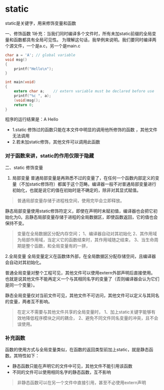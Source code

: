 # static

static是关键字，用来修饰变量和函数

一、修饰函数
1补充：当我们同时编译多个文件时，所有未加static前缀的全局变量和函数都具有全局可见性。
为理解这句话，我举例来说明。我们要同时编译两个源文件，一个是a.c，另一个是main.c

```c
char a = 'A'; // global variable
void msg() 
{
    printf("Hello\n"); 
}

```

```c
int main(void)
{    
    extern char a;    // extern variable must be declared before use
    printf("%c ", a);
    (void)msg();
    return 0;
}
```

程序的运行结果是：A Hello

- 1.static 修饰过的函数只能在本文件中明显的调用他所修饰的函数 ，其他文件无法调用
- 2.若未加static修饰，其他文件可以调用此函数

### 对于函数来讲，static的作用仅限于隐藏

二、static 修饰变量

1. 局部变量
普通局部变量是再熟悉不过的变量了，在任何一个函数内部定义的变量（不加static修饰符）都属于这个范畴。编译器一般不对普通局部变量进行初始化，也就是说它的值在初始时是不确定的，除非对其显式赋值。

> 普通局部变量存储于进程栈空间，使用完毕会立即释放。
> 

静态局部变量使用static修饰符定义，即使在声明时未赋初值，编译器也会把它初始化为0。且静态局部变量存储于进程的全局数据区，即使函数返回，它的值也会保持不变。

> 变量在全局数据区分配内存空间；
1、编译器自动对其初始化
2、其作用域为局部作用域，当定义它的函数结束时，其作用域随之结束，
3、当生命周期是整个函数，和全局变量有的一拼，
> 

2.全局变量
全局变量定义在函数体外部，在全局数据区分配存储空间，且编译器会自动对其初始化。

普通全局变量对整个工程可见，其他文件可以使用extern外部声明后直接使用。也就是说其他文件不能再定义一个与其相同名字的变量了（否则编译器会认为它们是同一个变量）。

静态全局变量仅对当前文件可见，其他文件不可访问，其他文件可以定义与其同名的变量，两者互不影响。

> 在定义不需要与其他文件共享的全局变量时，
1、加上static关键字能够有效地降低程序模块之间的耦合，
2、避免不同文件同名变量的冲突，且不会误使用。
> 

### 补充函数

函数的使用方式与全局变量类似，在函数的返回类型前加上static，就是静态函数。其特性如下：

- 静态函数只能在声明它的文件中可见，其他文件不能引用该函数
- 不同的文件可以使用相同名字的静态函数，互不影响

> 非静态函数可以在另一个文件中直接引用，甚至不必使用extern声明
>